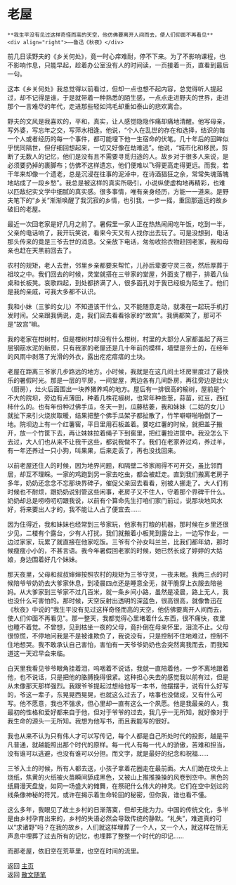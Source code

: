# 老屋

```{tip} 
**我生平没有见过这样奇怪而高的天空，他仿佛要离开人间而去，使人们仰面不再看见**     
<div align="right">——鲁迅《秋夜》</div>
```

前几日读野夫的《乡关何处》，竟一时心痒难耐，停不下来。为了不影响课程，也不影响作息，只能早起，趁着办公室没有人的时间读，一页接着一页，直看到最后一句。

这本《乡关何处》我总觉得以前看过，但却一点也想不起内容，总觉得听人提起过，却不记得是谁，于是就带着一种熟悉的陌生感，一点点走进野夫的世界，走进那个一言难尽的年代，走进那些轻如鸿毛却重如泰山的悲欢离合。

野夫的文风是我喜欢的，平和，真实，让人感觉隐隐作痛却痛地清醒。他写母亲，写外婆，写忘年之交，写萍水相逢。他说，“个人在乱世的存在和选择，结识的每一个人或者经历的每一个事件，都可能埋下他一生宿命的伏笔。几十年后的回眸似乎恍同隔世，但仔细回想起来，一切又好像在劫难逃”。他说，“城市化和移民，剪断了无数人的记忆，他们是没有且不需要寻觅归途的人。故乡对于很多人来说，是必须要扔掉的裹脚布；仿佛不这样遗忘，他们便难以飞得更高走得更远。而我，若干年来却像一个遗老，总是沉浸在往事的泥淖中，在诗酒猖狂之余，常常失魂落魄地站成了一段乡愁”。我总是被这样的真实所吸引，小说纵使虚构地再精彩，也难以匹敌纪实文学中细腻的真实感。很多事情，唯有亲身经历，方能一一道来。是野夫笔下的“乡关”渐渐唤醒了我沉寂的乡情，也引我，一步一摇，重回那遥远的故乡破旧的老屋。

最近一次回老家是好几月之前了。暑假里一家人正在热热闹闹吃午饭，吃到一半，父亲的电话响了，我开玩笑说，看来今天又有人找你出去玩了。可是没想到，电话那头传来的竟是三爷去世的消息。父亲放下电话，匆匆收拾衣物赶回老家，我和母亲也赶在天黑前回去了。

农村的规矩，老人去世，邻里乡亲都要来帮忙，儿孙后辈要守灵三夜，然后厚葬于祖坟之中。我们回去的时候，灵堂就搭在三爷家的堂屋，外面支了棚子，排着八仙桌和长板凳。哀歌四起，到处都挤满了人，很多面孔对于我已经极为陌生了。他们是我的亲戚，可我大多都不认识。

我和小妹（三爹的女儿）不知道该干什么，又不能随意走动，就凑在一起玩手机打发时间。父亲跟我俩说，走，我们回去看看徐家的“故宫”。我俩都笑了，那可不是“故宫”嘛。

我的老家在柑树村，但是柑树村却没有什么柑树，村里的大部分人家都盖起了两三层钢筋水泥的新房，只有我家的老屋还是几十年前的模样，墙壁是夯土的，在经年的风雨中剥落了光滑的外衣，露出疙疙瘩瘩的土块。

老屋在距离三爷家几步路远的地方。小时候，我就是在这几间土坯房里度过了最快乐的暑假时光。那是一层的平房，一间堂屋，两边各有几间卧房，再往旁边是灶火（厨房），灶火后面围出一块养猪养鸡的地方。屋后有一排很高的榆树，屋前是个不大的院坝，旁边有点薄田，种着几株花椒树，也常年种些葱，蒜苗，豇豆，西红柿什么的。也有年份种过佛手瓜，冬天一到，瓜藤枯萎，我和妹妹（二姑的女儿）就扯下来引火烧炭取暖，结果把整个佛手瓜架子都扯散了，竹竿噼噼啪啪倒了一地。院坝边上有一个红薯窖，平日里用石板盖着。要吃红薯的时候，就把盖子搬开，放一个竹筐下去，再让妹妹拉着绳子下到窖里，把红薯捡进筐中。我没怎么下去过，大人们也从来不让我干这些，都说我做不了。我们在老家养过鸡，养过羊，有一年还养过一只小狗，叫果果，后来走丢了，再也没找回来。

以前老屋还住人的时候，因为地界问题，和隔壁二爷家闹得不可开交，虽比邻而居，却互不理睬。一家的鸡跑到另一家去吃虫，都会被赶走。直到我们搬离老房子多年，奶奶还念念不忘那块界碑子，催促父亲回去看看，别被人挪走了。大人们有时候也不耐烦，跟奶奶说别管这些闲事，老房子又不住人，守着那个界碑干什么。奶奶却总是唠唠叨叨跟我说，以前有个算命先生打咱们家门前过，说那块地风水好，将来要出人才的，我不能让人占了便宜去……

因为住得近，我和妹妹也经常到三爷家玩，他家有打粮的机器，那时候在乡里还很少见，二楼有个露台，少有人打扰，我们就搬着小板凳到露台上，一边写作业，一边过家家，玩累了就直接在他家吃饭。三爷有个孙女叫兰兰，比我们都年幼，那时候瘦瘦小小的，不甚言语。我今年暑假回老家的时候，她已然长成了婷婷的大姑娘，身边围着好几个妹妹。

那天夜里，父母和叔叔婶婶按照农村的规矩为三爷守灵，一夜未眠。我两三点的时候陪爷爷奶奶去大爹家休息，到凌晨四点还是睡意全无，就干脆穿上衣服去陪爸妈。从大爹家到三爷家不过几百米，就一条乡间小路，虽然是凌晨，路上无人，我也没什么可害怕的。那时候，天空反射出透明的深蓝色，很高很高，就像鲁迅在《秋夜》中说的“我生平没有见过这样奇怪而高的天空，他仿佛要离开人间而去，使人们仰面不再看见”。那一整天，我都觉得心里堵着什么东西，很不痛快，夜里也睡不着觉。不曾想，见到枯坐一夜的父母，竟扑倒在母亲怀里，泪流不止。父母很惊慌，不停地问我是不是被谁欺负了，我说没有，只是控制不住地难过，控制不住地想哭。我不敢承认自己害怕，害怕有一天爷爷奶奶也会突然离我而去，而我知道这一天迟早会来临。

白天里我看见爷爷眼角挂着泪，呜咽着不说话，我就一直陪着他，一步不离地跟着他，也不说话，只是把他的胳膊挽得很紧。这种担心失去的感觉我以前有过，但是从未像那天那样强烈。我跟爷爷提起过想给他写一本书，他摆摆手，说有什么好写的，爷这一辈子，东晃晃西晃晃，也就这么过去了，啥事也没做成，又有什么可写。他不愿意，我也不强求，但心里却一直有这么一个夙愿。他是我最亲的人，我最初的性格和爱好都来自于他，但对于爷爷的过去，我几乎一无所知，就好像对于我生命的源头一无所知。我想为他写书，而且我能写的很好。

我也从来不认为只有伟人才可以写传记，每个人都是自己所处时代的投影，越是平凡普通，就越能照出那个时代的原样。每一代人有每一代人的骄傲，苦难和担当，没有谁可以逃避，也没有谁可以分担。而文字，就是最好的纪念和祝福……

三爷入土的时候，所有人都去送，小孩子拿着花圈走在最前面。大人们跪在坟头上烧纸，焦黄的火纸被火苗瞬间舔成黑色，又被山上推推搡搡的风卷到空中。黑色的纸屑漫天盘旋，如同一场盛大的傩舞，在祭祀什么伟大的神灵。它们在空中划过的线条像神秘的符咒，或许在揭示着生命轮回的秘密，但你我，谁也看不懂。

这么多年，我眼见了故土乡村的日渐落寞，但却无能为力。中国的传统文化，多半是由乡村孕育出来的，乡村的失语必然会导致传统的静默。“礼失”，难道真的可以“求诸野”吗？在我的故乡，人们就这样埋葬了一个人，又一个人，就这样在悄无声息中埋葬了过去所有的记忆，也埋葬了整整一个时代的印记……

而那老屋，依旧空在荒草里，也空在时间的流里。




返回 [主页](../../../intro.md)   
返回 [散文随笔](../../../posts/essaycollection.md)